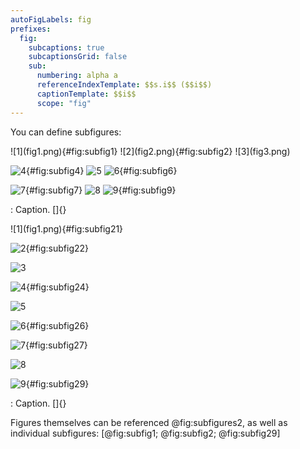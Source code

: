 ```yaml
---
autoFigLabels: fig
prefixes:
  fig:
    subcaptions: true
    subcaptionsGrid: false
    sub:
      numbering: alpha a
      referenceIndexTemplate: $$s.i$$ ($$i$$)
      captionTemplate: $$i$$
      scope: "fig"
---
```


You can define subfigures:

<div id="fig:subfigures">
  ![1](fig1.png){#fig:subfig1}
  ![2](fig2.png){#fig:subfig2}
  ![3](fig3.png)

  ![4](fig4.png){#fig:subfig4}
  ![5](fig5.png)
  ![6](fig6.png){#fig:subfig6}

  ![7](fig7.png){#fig:subfig7}
  ![8](fig8.png)
  ![9](fig9.png){#fig:subfig9}

  : Caption. []{}
</div>

<div id="fig:subfigures2">
  ![1](fig1.png){#fig:subfig21}

  ![2](fig2.png){#fig:subfig22}

  ![3](fig3.png)

  ![4](fig4.png){#fig:subfig24}

  ![5](fig5.png)

  ![6](fig6.png){#fig:subfig26}

  ![7](fig7.png){#fig:subfig27}

  ![8](fig8.png)

  ![9](fig9.png){#fig:subfig29}

  \: Caption. []{}
</div>

Figures themselves can be referenced @fig:subfigures2, as well as individual subfigures: [@fig:subfig1; @fig:subfig2; @fig:subfig29]
